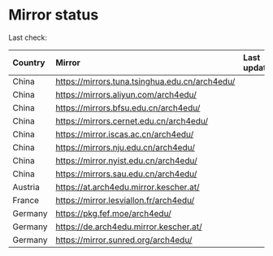 <script src="./time.js"></script>
# Mirror status
Last check: <script type="text/javascript">localize(1737444004.6445081);</script>

|Country|Mirror|Last update|
|:------|:-----|:----------|
|China|https://mirrors.tuna.tsinghua.edu.cn/arch4edu/|<script type="text/javascript">localize(1737398233);</script>|
|China|https://mirrors.aliyun.com/arch4edu/|<script type="text/javascript">localize(1737398233);</script>|
|China|https://mirrors.bfsu.edu.cn/arch4edu/|<script type="text/javascript">localize(1737398233);</script>|
|China|https://mirrors.cernet.edu.cn/arch4edu/|<script type="text/javascript">localize(1737398233);</script>|
|China|https://mirror.iscas.ac.cn/arch4edu/|<script type="text/javascript">localize(1737398233);</script>|
|China|https://mirrors.nju.edu.cn/arch4edu/|<script type="text/javascript">localize(1737355234);</script>|
|China|https://mirror.nyist.edu.cn/arch4edu/|<script type="text/javascript">localize(1737398233);</script>|
|China|https://mirrors.sau.edu.cn/arch4edu/|<script type="text/javascript">localize(1731653531);</script>|
|Austria|https://at.arch4edu.mirror.kescher.at/|<script type="text/javascript">localize(1737398233);</script>|
|France|https://mirror.lesviallon.fr/arch4edu/|<script type="text/javascript">localize(1737398233);</script>|
|Germany|https://pkg.fef.moe/arch4edu/|<script type="text/javascript">localize(1737398233);</script>|
|Germany|https://de.arch4edu.mirror.kescher.at/|<script type="text/javascript">localize(1737398233);</script>|
|Germany|https://mirror.sunred.org/arch4edu/|<script type="text/javascript">localize(1737398233);</script>|

<script src="./tablefilter/tablefilter.js"></script>
<script src="./table.js"></script>